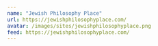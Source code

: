 ```yaml
---
name: "Jewish Philosophy Place"
url: https://jewishphilosophyplace.com/
avatar: /images/sites/jewishphilosophyplace.png
feed: https://jewishphilosophyplace.com/
---
```

